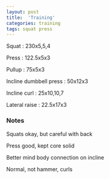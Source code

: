 ```yaml
---
layout: post
title:  'Training'
categories: training
tags: squat press
---
```


Squat : 230x5,5,4

Press  : 122.5x5x3

Pullup  : 75x5x3

Incline dumbbell press : 50x12x3

Incline curl  :  25x10,10,7

Lateral raise : 22.5x17x3

### Notes

Squats okay, but careful with back

Press good, kept core solid

Better mind body connection on incline

Normal, not hammer, curls
